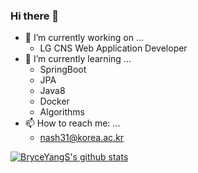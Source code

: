 ### Hi there 👋

<!--
**BryceYangS/BryceYangS** is a ✨ _special_ ✨ repository because its `README.md` (this file) appears on your GitHub profile.

Here are some ideas to get you started:

- 🔭 I’m currently working on ...
- 🌱 I’m currently learning ...
- 👯 I’m looking to collaborate on ...
- 🤔 I’m looking for help with ...
- 💬 Ask me about ...
- 📫 How to reach me: ...
- 😄 Pronouns: ...
- ⚡ Fun fact: ...
-->

- 🔭 I’m currently working on ...
  * LG CNS Web Application Developer
- 🌱 I’m currently learning ...
  * SpringBoot
  * JPA
  * Java8
  * Docker
  * Algorithms
- 📫 How to reach me: ...
  * nash31@korea.ac.kr  
  
[![BryceYangS's github stats](https://github-readme-stats.vercel.app/api?username=BryceYangS)](https://github.com/anuraghazra/github-readme-stats)
